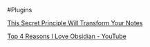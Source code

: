 #Plugins 


[This Secret Principle Will Transform Your Notes](https://www.youtube.com/watch?v=q0pQh69iPWA&pp=ygUSTmlrIE1haWxvIG9ic2lkaWFu "This Secret Principle Will Transform Your Notes")

[Top 4 Reasons I Love Obsidian - YouTube](https://www.youtube.com/watch?v=mutS7GIpC9A)
